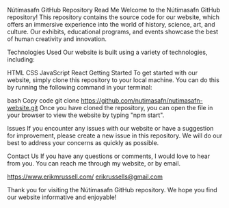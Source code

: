 Nútímasafn GitHub Repository Read Me
Welcome to the Nútímasafn GitHub repository! This repository contains the source code for our website, which offers an immersive experience into the world of history, science, art, and culture. Our exhibits, educational programs, and events showcase the best of human creativity and innovation.

Technologies Used
Our website is built using a variety of technologies, including:

HTML
CSS
JavaScript
React
Getting Started
To get started with our website, simply clone this repository to your local machine. You can do this by running the following command in your terminal:

bash
Copy code
git clone https://github.com/nutimasafn/nutimasafn-website.git
Once you have cloned the repository, you can open the file in your browser to view the website by typing "npm start".

Issues
If you encounter any issues with our website or have a suggestion for improvement, please create a new issue in this repository. We will do our best to address your concerns as quickly as possible.

Contact Us
If you have any questions or comments, I would love to hear from you. You can reach me through my website, or by email. 

https://www.erikmrussell.com/
erikrussells@gmail.com

Thank you for visiting the Nútímasafn GitHub repository. We hope you find our website informative and enjoyable!
